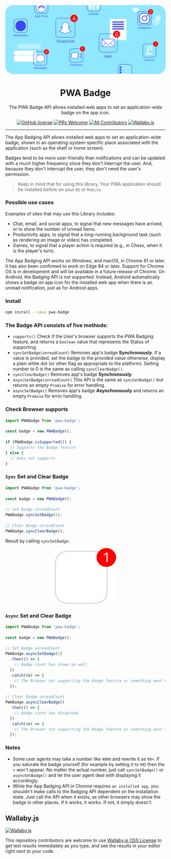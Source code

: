 <div align="center">
	<p align="center">
		<img src="./images/image.png" style="border-radius: 25px;" border="0" />
	</p>
	<h1 align="center">PWA Badge</h1>
	<p align="center">The PWA Badge API allows installed web apps to set an application-wide badge on the app icon.</p>

[![GitHub license](https://img.shields.io/badge/license-MIT-blue.svg)](https://github.com/ali-master/pwa-badge/blob/master/LICENSE)
[![PRs Welcome](https://img.shields.io/badge/PRs-welcome-orange.svg)](https://github.com/ali-master/pwa-badge/compare)
[![All Contributors](https://img.shields.io/badge/all_contributors-1-orange.svg)](#contributors-)
[![Wallaby.js](https://img.shields.io/badge/wallaby.js-powered-blue.svg?style=flat&logo=github)](https://wallabyjs.com/oss/)

</div>
<hr />

The App Badging API allows installed web apps to set an application-wide badge,
shown in an operating-system-specific place associated with the application
(such as the shelf or home screen).

Badges tend to be more user-friendly than notifications and can be updated with
a much higher frequency since they don't interrupt the user. And, because they
don't interrupt the user, they don't need the user's permission.

> Keep in mind that for using this library, Your PWA application should be
> installed before on your `OS` or `Mobile`.

### Possible use cases

Examples of sites that may use this Library includes:

- Chat, email, and social apps, to signal that new messages have arrived, or to
  show the number of unread items.
- Productivity apps, to signal that a long-running background task (such as
  rendering an image or video) has completed.
- Games, to signal that a player action is required (e.g., in Chess, when it is
  the player's turn).

The App Badging API works on Windows, and macOS, in Chrome 81 or later. It has
also been confirmed to work on Edge 84 or later. Support for Chrome OS is in
development and will be available in a future release of Chrome. On Android, the
Badging API is not supported. Instead, Android automatically shows a badge on
app icon for the installed web app when there is an unread notification, just as
for Android apps.

### Install

```bash
npm install --save pwa-badge
```

### The Badge API consists of five methods:

- `supports()` Check if the User's browser supports the PWA Badging feature, and
  returns a `boolean` value that represents the Status of supporting.
- `syncSetBadge(unreadCount)` Removes app's badge **Synchronously**. If a value
  is provided, set the badge to the provided value otherwise, display a plain
  white dot (or other flag as appropriate to the platform). Setting number to 0
  is the same as calling `syncClearBadge()`.
- `syncClearBadge()` Removes app's badge **Synchronously**.
- `asyncSetBadge(unreadCount)` This API is the same as `syncSetBadge()` but
  returns an empty `Promise` for error handling.
- `asyncSetBadge()` Removes app's badge **Asynchronously** and returns an empty
  `Promise` for error handling.

### Check Browser supports

```js
import PWABadge from 'pwa-badge';

const badge = new PWABadge();

if (PWABadge.isSupported()) {
  // Supports the Badge feature
} else {
  // Does not supports
}
```

### `Sync` Set and Clear Badge

```js
import PWABadge from 'pwa-badge';

const badge = new PWABadge();

// Set Badge unreadCount
PWABadge.syncSetBadge(1);

// Clear Badge unreadCount
PWABadge.syncClearBadge();
```

Result by calling `syncSetBadge`:

<div align="center">
	<p align="center">
		<img src="./images/demo.png" border="0" />
	</p>
</div>

### `Async` Set and Clear Badge

```js
import PWABadge from 'pwa-badge';

const badge = new PWABadge();

// Set Badge unreadCount
PWABadge.asyncSetBadge(1)
  .then(() => {
    // Badge count has shown as well
  })
  .catch((e) => {
    // The Browser not supporting the Badge feature or something went wrong
  });

// Clear Badge unreadCount
PWABadge.asyncClearBadge()
  .then(() => {
    // Badge count has disapread
  })
  .catch((e) => {
    // The Browser not supporting the Badge feature or something went wrong
  });
```

### Notes

- Some user agents may take a number like `4000` and rewrite it as `99+`. If you
  saturate the badge yourself (for example by setting it to `99`) then the `+`
  won't appear. No matter the actual number, just call `syncSetBadge()` or
  `asyncSetBadge()` and let the user agent deal with displaying it accordingly.
- While the App Badging API in Chrome requires `an installed app`, you shouldn't
  make calls to the Badging API dependent on the installation state. Just call
  the API when it exists, as other browsers may show the badge in other places.
  If it works, it works. If not, it simply doesn't.

## Wallaby.js

[![Wallaby.js](https://img.shields.io/badge/wallaby.js-powered-blue.svg?style=for-the-badge&logo=github)](https://wallabyjs.com/oss/)

This repository contributors are welcome to use
[Wallaby.js OSS License](https://wallabyjs.com/oss/) to get test results
immediately as you type, and see the results in your editor right next to your
code.
